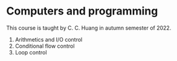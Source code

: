 # Computers and programming
This course is taught by C. C. Huang in autumn semester of 2022. 
1. Arithmetics and I/O control
2. Conditional flow control
3. Loop control
